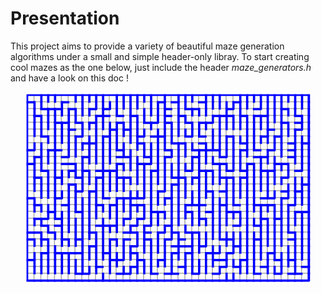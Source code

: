 # Presentation

This project aims to provide a variety of beautiful maze generation
algorithms under a small and simple header-only libray.
To start creating cool mazes as the one below, just include
the header *maze_generators.h* and have a look on this doc !

<p align="center">
  <img src="https://github.com/ismaelbelghiti/maze-generators-cpp/blob/master/doc_images/maze_example.png?raw=true" alt="Maze Example"/>
</p>